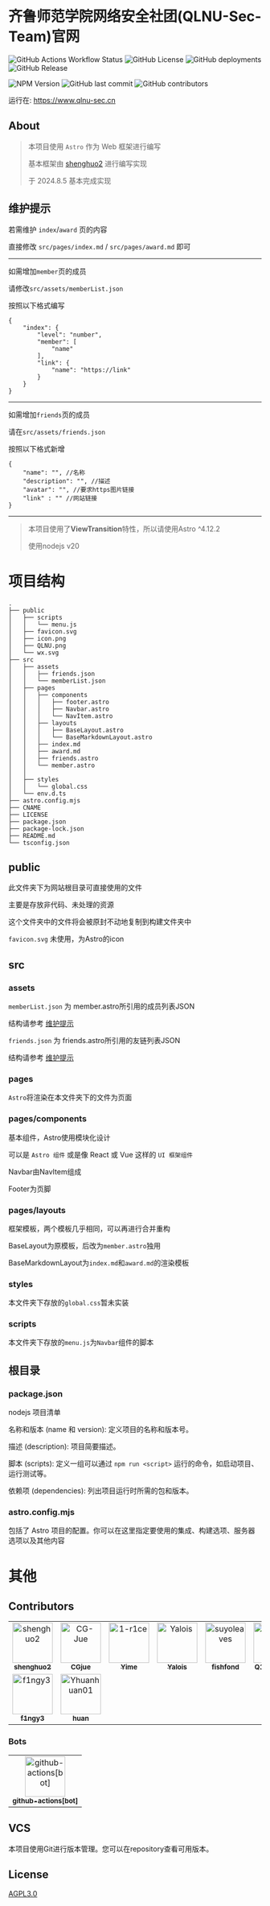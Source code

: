 # 齐鲁师范学院网络安全社团(QLNU-Sec-Team)官网

![GitHub Actions Workflow Status](https://img.shields.io/github/actions/workflow/status/QLNU-Sec-Team/QLNU-Sec-Team.github.io/astro.yml)
![GitHub License](https://img.shields.io/github/license/QLNU-Sec-Team/QLNU-Sec-Team.github.io)
![GitHub deployments](https://img.shields.io/github/deployments/QLNU-Sec-Team/QLNU-Sec-Team.github.io/github-pages)
![GitHub Release](https://img.shields.io/github/v/release/QLNU-Sec-Team/QLNU-Sec-Team.github.io)

![NPM Version](https://img.shields.io/npm/v/astro)
![GitHub last commit](https://img.shields.io/github/last-commit/QLNU-Sec-Team/QLNU-Sec-Team.github.io)
![GitHub contributors](https://img.shields.io/github/contributors-anon/QLNU-Sec-Team/QLNU-Sec-Team.github.io)




运行在: https://www.qlnu-sec.cn

## About

> 本项目使用 `Astro` 作为 Web 框架进行编写
>
> 基本框架由 [shenghuo2](https://github.com/shenghuo2) 进行编写实现
>
> 于 2024.8.5 基本完成实现

## 维护提示

若需维护 `index`/`award` 页的内容

直接修改 `src/pages/index.md` / `src/pages/award.md` 即可

---

如需增加`member`页的成员

请修改`src/assets/memberList.json`

按照以下格式编写

```
{
    "index": {
        "level": "number",
        "member": [
            "name"
        ],
        "link": {
            "name": "https://link"
        }
    }
}
```

---

如需增加`friends`页的成员

请在`src/assets/friends.json`

按照以下格式新增
```
{
    "name": "", //名称
    "description": "", //描述
    "avatar": "", //要求https图片链接
    "link" : "" //网站链接
}
```


---

> 本项目使用了**ViewTransition**特性，所以请使用Astro ^4.12.2
>
> 使用nodejs v20


# 项目结构

```
.
├── public
│   ├── scripts
│   │   └── menu.js
│   ├── favicon.svg
│   ├── icon.png
│   ├── QLNU.png
│   └── wx.svg
├── src
│   ├── assets
│   │   ├── friends.json
│   │   └── memberList.json
│   ├── pages
│   │   ├── components
│   │   │   ├── footer.astro
│   │   │   ├── Navbar.astro
│   │   │   └── NavItem.astro
│   │   ├── layouts
│   │   │   ├── BaseLayout.astro
│   │   │   └── BaseMarkdownLayout.astro
│   │   ├── index.md
│   │   ├── award.md
│   │   ├── friends.astro
│   │   └── member.astro
│   │   
│   ├── styles
│   │   └── global.css
│   └── env.d.ts
├── astro.config.mjs
├── CNAME
├── LICENSE
├── package.json
├── package-lock.json
├── README.md
└── tsconfig.json

```

## public

此文件夹下为网站根目录可直接使用的文件

主要是存放非代码、未处理的资源 

这个文件夹中的文件将会被原封不动地复制到构建文件夹中

`favicon.svg` 未使用，为Astro的icon

## src

### assets

`memberList.json` 为 member.astro所引用的成员列表JSON

结构请参考 [维护提示](#维护提示)

`friends.json` 为 friends.astro所引用的友链列表JSON

结构请参考 [维护提示](#维护提示)


### pages

`Astro`将渲染在本文件夹下的文件为页面

### pages/components

基本组件，Astro使用模块化设计

可以是 `Astro 组件` 或是像 React 或 Vue 这样的 `UI 框架组件`

Navbar由NavItem组成

Footer为页脚

### pages/layouts

框架模板，两个模板几乎相同，可以再进行合并重构

BaseLayout为原模板，后改为`member.astro`独用

BaseMarkdownLayout为`index.md`和`award.md`的渲染模板

### styles

本文件夹下存放的`global.css`暂未实装

### scripts

本文件夹下存放的`menu.js`为`Navbar`组件的脚本

## 根目录

### package.json

nodejs 项目清单

名称和版本 (name 和 version): 定义项目的名称和版本号。

描述 (description): 项目简要描述。

脚本 (scripts): 定义一组可以通过 `npm run <script>` 运行的命令，如启动项目、运行测试等。

依赖项 (dependencies): 列出项目运行时所需的包和版本。

### astro.config.mjs

包括了 Astro 项目的配置。你可以在这里指定要使用的集成、构建选项、服务器选项以及其他内容


# 其他

## Contributors

<!-- readme: shenghuo2,collaborators,contributors -start -->
<table>
	<tbody>
		<tr>
            <td align="center">
                <a href="https://github.com/shenghuo2">
                    <img src="https://avatars.githubusercontent.com/u/69127301?v=4" width="80;" alt="shenghuo2"/>
                    <br />
                    <sub><b>shenghuo2</b></sub>
                </a>
            </td>
            <td align="center">
                <a href="https://github.com/CG-Jue">
                    <img src="https://avatars.githubusercontent.com/u/131164348?v=4" width="80;" alt="CG-Jue"/>
                    <br />
                    <sub><b>CGjue</b></sub>
                </a>
            </td>
            <td align="center">
                <a href="https://github.com/1-r1ce">
                    <img src="https://avatars.githubusercontent.com/u/117970635?v=4" width="80;" alt="1-r1ce"/>
                    <br />
                    <sub><b>Yime</b></sub>
                </a>
            </td>
            <td align="center">
                <a href="https://github.com/Yalois">
                    <img src="https://avatars.githubusercontent.com/u/40634854?v=4" width="80;" alt="Yalois"/>
                    <br />
                    <sub><b>Yalois</b></sub>
                </a>
            </td>
            <td align="center">
                <a href="https://github.com/suyoleaves">
                    <img src="https://avatars.githubusercontent.com/u/69106541?v=4" width="80;" alt="suyoleaves"/>
                    <br />
                    <sub><b>fishfond</b></sub>
                </a>
            </td>
            <td align="center">
                <a href="https://github.com/qingchuana">
                    <img src="https://avatars.githubusercontent.com/u/131779281?v=4" width="80;" alt="qingchuana"/>
                    <br />
                    <sub><b>Q1ngchuan</b></sub>
                </a>
            </td>
		</tr>
		<tr>
            <td align="center">
                <a href="https://github.com/f1ngy3">
                    <img src="https://avatars.githubusercontent.com/u/126939293?v=4" width="80;" alt="f1ngy3"/>
                    <br />
                    <sub><b>f1ngy3</b></sub>
                </a>
            </td>
            <td align="center">
                <a href="https://github.com/Yhuanhuan01">
                    <img src="https://avatars.githubusercontent.com/u/118103563?v=4" width="80;" alt="Yhuanhuan01"/>
                    <br />
                    <sub><b>huan</b></sub>
                </a>
            </td>
		</tr>
	<tbody>
</table>
<!-- readme: shenghuo2,collaborators,contributors -end -->

### Bots

<!-- readme: bots -start -->
<table>
	<tbody>
		<tr>
            <td align="center">
                <a href="https://github.com/github-actions[bot]">
                    <img src="https://avatars.githubusercontent.com/in/15368?v=4" width="80;" alt="github-actions[bot]"/>
                    <br />
                    <sub><b>github-actions[bot]</b></sub>
                </a>
            </td>
		</tr>
	<tbody>
</table>
<!-- readme: bots -end -->

## VCS

本项目使用Git进行版本管理。您可以在repository查看可用版本。

## License

[AGPL3.0](LICENSE)

